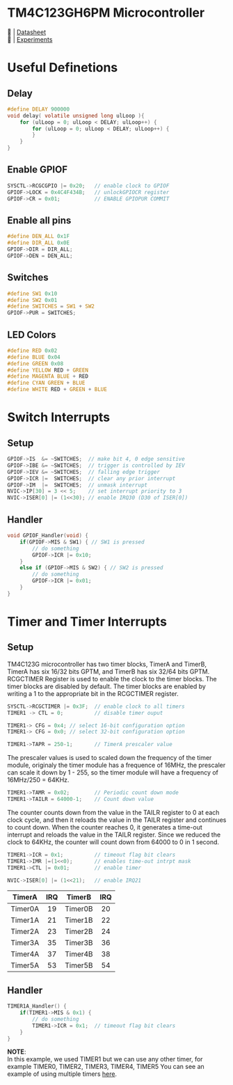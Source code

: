 # **TM4C123GH6PM Microcontroller**

🔗 | [Datasheet](asset/datasheet.pdf)  
🔗 | [Experiments](Experiments.md)  

# Useful Definetions

## Delay

```c
#define DELAY 900000
void delay( volatile unsigned long ulLoop ){
	for (ulLoop = 0; ulLoop < DELAY; ulLoop++) {
		for (ulLoop = 0; ulLoop < DELAY; ulLoop++) {
		}
	}
}
```

## Enable **GPIOF**

```c
SYSCTL->RCGCGPIO |= 0x20;   // enable clock to GPIOF
GPIOF->LOCK = 0x4C4F434B;   // unlockGPIOCR register
GPIOF->CR = 0x01;           // ENABLE GPIOPUR COMMIT
```

## Enable all pins

```c
#define DEN_ALL 0x1F
#define DIR_ALL 0x0E
GPIOF->DIR = DIR_ALL;
GPIOF->DEN = DEN_ALL;
```

## Switches

```c
#define SW1 0x10
#define SW2 0x01
#define SWITCHES = SW1 + SW2
GPIOF->PUR = SWITCHES;
```

## LED **Colors**

```c
#define RED 0x02
#define BLUE 0x04
#define GREEN 0x08
#define YELLOW RED + GREEN
#define MAGENTA BLUE + RED
#define CYAN GREEN + BLUE
#define WHITE RED + GREEN + BLUE
```

# Switch Interrupts

## Setup

```c
GPIOF->IS  &= ~SWITCHES;  // make bit 4, 0 edge sensitive
GPIOF->IBE &= ~SWITCHES;  // trigger is controlled by IEV
GPIOF->IEV &= ~SWITCHES;  // falling edge trigger
GPIOF->ICR |=  SWITCHES;  // clear any prior interrupt
GPIOF->IM  |=  SWITCHES;  // unmask interrupt
NVIC->IP[30] = 3 << 5; 	  // set interrupt priority to 3
NVIC->ISER[0] |= (1<<30); // enable IRQ30 (D30 of ISER[0])
```

## Handler

```c
void GPIOF_Handler(void) {
    if(GPIOF->MIS & SW1) { // SW1 is pressed
		// do something
        GPIOF->ICR |= 0x10;
    }
    else if (GPIOF->MIS & SW2) { // SW2 is pressed
		// do something
        GPIOF->ICR |= 0x01;
    }
}
```

# Timer and Timer Interrupts

## Setup

TM4C123G microcontroller has two timer blocks, TimerA and TimerB, TimerA has six 16/32 bits GPTM, and TimerB has six 32/64 bits GPTM.
RCGCTIMER Register is used to enable the clock to the timer blocks. The timer blocks are disabled by default. The timer blocks are enabled by writing a 1 to the appropriate bit in the RCGCTIMER register.

```c
SYSCTL->RCGCTIMER |= 0x3F;  // enable clock to all timers
TIMER1 -> CTL = 0;          // disable timer ouput
```

```c
TIMER1-> CFG = 0x4; // select 16-bit configuration option
TIMER1-> CFG = 0x0; // select 32-bit configuration option
```

```C
TIMER1->TAPR = 250-1;       // TimerA prescaler value

```
The prescaler values is used to scaled down the frequency of the timer module, originaly the timer module has a frequence of 16MHz, the prescaler can scale it down by 1 - 255, so the timer module will have a frequency of 16MHz/250 = 64KHz.


```c
TIMER1->TAMR = 0x02;        // Periodic count down mode
TIMER1->TAILR = 64000-1;    // Count down value
```
The counter counts down from the value in the TAILR register to 0 at each clock cycle, and then it reloads the value in the TAILR register and continues to count down. When the counter reaches 0,  it generates a time-out interrupt and reloads the value in the TAILR register. Since we reduced the clock to 64KHz, the counter will count down from 64000 to 0 in 1 second.



```c
TIMER1->ICR = 0x1;          // timeout flag bit clears
TIMER1->IMR |=(1<<0);       // enables time-out intrpt mask
TIMER1->CTL |= 0x01;        // enable timer
```
```c
NVIC->ISER[0] |= (1<<21);   // enable IRQ21
```
| TimerA | IRQ  | TimerB | IRQ  |
| :-------: | :--: | :-------: | :--: |
| Timer0A | 19  | Timer0B | 20  |
| Timer1A | 21  | Timer1B | 22  |
| Timer2A | 23  | Timer2B | 24  |
| Timer3A | 35  | Timer3B | 36  |
| Timer4A | 37  | Timer4B | 38  |
| Timer5A | 53  | Timer5B | 54  |

## Handler
```c
TIMER1A_Handler() {
    if(TIMER1->MIS & 0x1) {
        // do something
        TIMER1->ICR = 0x1;  // timeout flag bit clears
    }
}
```
**NOTE**:   
In this example, we used TIMER1 but we can use any other timer, for example TIMER0, TIMER2, TIMER3, TIMER4, TIMER5
You can see an example of using multiple timers [here](Experiment%208/Classwork3.c).
